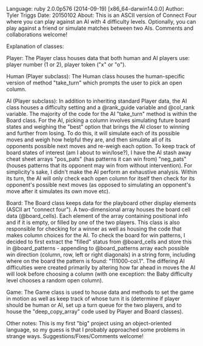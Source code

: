Language: ruby 2.0.0p576 (2014-09-19) [x86_64-darwin14.0.0]
Author: Tyler Triggs
Date: 20150102
About:
This is an ASCII version of Connect Four where you can play against an AI with 4 difficulty levels. Optionally, you can play against a friend or simulate matches between two AIs.
Comments and collaborations welcome!

Explanation of classes:

Player: The Player class houses data that both human and AI players use: player number (1 or 2), player token ("x" or "o").

Human (Player subclass): The Human class houses the human-specific version of method "take_turn" which prompts the user to pick an open column.  

AI (Player subclass): In addition to inheriting standard Player data, the AI class houses a difficulty setting and a @rank_guide variable and @col_rank variable. The majority of the code for the AI "take_turn" method is within the Board class. For the AI, picking a column involves simulating future board states and weighing the "best" option that brings the AI closer to winning and further from losing. To do this, it will simulate each of its possible moves and weigh how helpful they are, and then simulate all of its opponents possible next moves and re-weigh each option. To keep track of board states of interest (am I about to win/lose?), I have the AI stash away cheat sheet arrays "pos_pats" (has patterns it can win from) "neg_pats" (houses patterns that its opponent may win from without intervention). For simplicity's sake, I didn't make the AI perform an exhaustive analysis. Within its turn, the AI will only check each open column for itself then check for its opponent's possible next moves (as opposed to simulating an opponent's move after it simulates its own move etc).

Board: The Board class keeps data for the playboard other display elements (ASCII art "connect four"). 
  A two-dimensional array houses the board cell data (@board_cells). Each element of the array containing positional info and if it is empty, or filled by one of the two players. This class is also responsible for checking for a winner as well as housing the code that makes column choices for the AI. To check the board for win patterns, I decided to first extract the "filled" status from @board_cells and store this in @board_patterns - appending to @board_patterns array each possible win direction (column, row, left or right diagonals) in a string form, including where on the board the pattern is found: "111000-col.1". The differing AI difficulties were created primarily by altering how far ahead in moves the AI will look before choosing a column (with one exception: the Baby difficulty level chooses a random open column). 

Game: The Game class is used to house data and methods to set the game in motion as well as keep track of whose turn it is (determine if player should be human or AI, set up a turn queue for the two players, and to house the "deep_copy_array" code used by Player and Board classes). 

Other notes: This is my first "big" project using an object-oriented language, so my guess is that I probably approached some problems in strange ways. Suggestions/Fixes/Comments welcome!
